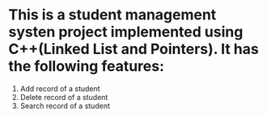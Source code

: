# This is a student management systen project implemented using C++(Linked List and Pointers). It has the following features:
1. Add record of a student
2. Delete record of a student
3. Search record of a student
